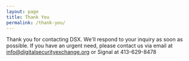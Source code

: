 ```yaml
---
layout: page
title: Thank You
permalink: /thank-you/
---
```


Thank you for contacting DSX. We'll respond to your inquiry as soon as possible. If you have an urgent need, please contact us via email at info@digitalsecurityexchange.org or Signal at 413-629-8478
